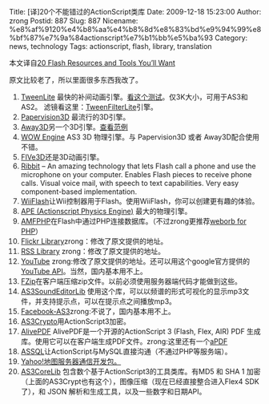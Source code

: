 Title: [译]20个不能错过的ActionScript类库
Date: 2009-12-18 15:23:00
Author: zrong
Postid: 887
Slug: 887
Nicename: %e8%af%9120%e4%b8%aa%e4%b8%8d%e8%83%bd%e9%94%99%e8%bf%87%e7%9a%84actionscript%e7%b1%bb%e5%ba%93
Category: news, technology
Tags: actionscript, flash, library, translation

本文译自[20 Flash Resources and Tools You’ll
Want](http://www.weberdesignlabs.com/blog/2008/08/20-flash-resources-and-tools-youll-want/)

原文比较老了，所以里面很多东西我改了。

1.  [TweenLite](http://blog.greensock.com/tweenliteas3/ "TweenLite")
    最快的补间动画引擎。[看这个测试](http://blog.greensock.com/tweening-speed-test/ "Speed Test")。仅3K大小，可用于AS3和
    AS2。
    滤镜看这里：[TweenFilterLite](http://www.greensock.com/ActionScript/TweenFilterLiteAS3/ "TweenFilterLiteAS3")引擎。
2.  [Papervision3D](http://code.google.com/p/papervision3d/ "Papervision3D")
    最流行的3D引擎。
3.  [Away3D](http://away3d.com/ "Away3D")另一个3D引擎。[查看范例](http://www.closier.nl/playground/greenplanet.html "Green Planet Demo")
4.  [WOW
    Engine](http://seraf.mediabox.fr/wow-engine/as3-3d-physics-engine-wow-engine/ "WOW-Engine")
    AS3 3D 物理引擎。与 Papervision3D 或者 Away3D配合使用不错。
5.  [FIVe3D](http://five3d.mathieu-badimon.com/ "FIVe3D")还是3D动画引擎。
6.  [Ribbit](http://developer.ribbit.com "Ribbit") – An amazing
    technology that lets Flash call a phone and use the microphone on
    your computer. Enables Flash pieces to receive phone calls. Visual
    voice mail, with speech to text capabilities. Very easy
    component-based implementation.
7.  [WiiFlash](http://wiiflash.bytearray.org/ "WiiFlash")让Wii控制器用于Flash。使用WiiFlash，你可以创建更有趣的体验。
8.  [APE (Actionscript Physics Engine)](http://www.cove.org/ape/ "APE")
    最大的物理引擎。
9.  [AMFPHP](http://www.amfphp.org/ "AMFPHP")在Flash中通过PHP连接数据库。（不过zrong更推荐[weborb
    for PHP](http://www.themidnightcoders.com/products/weborb-for-php)）
10. [Flickr
    Library](http://code.google.com/p/as3flickrlib/ "Flickr")zrong：修改了原文提供的地址。
11. [RSS
    Library](http://code.google.com/p/as3syndicationlib/ "RSS Library")
    zrong：修改了原文提供的地址。
12. [YouTube](http://code.google.com/p/as3youtubelib/ "YouTube")
    zrong:修改了原文提供的地址。还可以用这个google官方提供的[YouTube
    API](http://code.google.com/intl/en/apis/youtube/flash_api_reference.html)。当然，国内基本用不上。
13. [FZip](http://codeazur.com.br/lab/fzip/ "FZip")在客户端压缩zip文件。以前必须使用服务器端代码才能做到这些。
14. [AS3SoundEditorLib](http://code.google.com/p/as3soundeditorlib/ "AS3SoundEditorLib")
    使用这个库，可以以频谱的形式可视化的显示mp3文件，并支持提示点，可以在提示点之间播放mp3。
15. [Facebook-AS3](http://code.google.com/p/facebook-as3/ "Facebook-AS3")zrong:不说了，国内基本用不上。
16. [AS3Crypto](http://code.google.com/p/as3crypto/ "AS3Crypto")用ActionScript3加密。
17. [AlivePDF](http://code.google.com/p/alivepdf/ "AlivePDF")
    AlivePDF是一个开源的ActionScript 3 (Flash, Flex, AIR) PDF
    生成库。使用它可以在客户端生成PDF文件。zrong:这里还有一个[aPDF](http://code.google.com/p/apdf/)
18. [ASSQL](http://code.google.com/p/assql/ "ASSQL")让ActionScript与MySQL直接沟通（不通过PHP等服务端）。
19. <a title="Yahoo! Maps Communication Kit" href="http://developer.yahoo.com/flash/astra-webapis/" target="_blank">Yahoo!地图服务器通信开发包。
20. [AS3CoreLib](http://code.google.com/p/as3corelib/ "AS3CoreLib")
    包含数个基于ActionScript3的工具类库。有MD5 和 SHA 1
    加密（上面的AS3Crypt也有这个），图像压缩（现在已经直接整合进入Flex4
    SDK了），和 JSON 解析和生成工具，以及一些数字和日期API。

